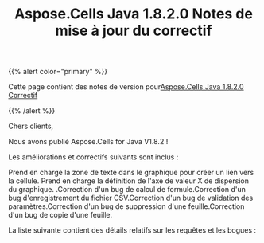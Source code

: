 ﻿---
title: Aspose.Cells Java 1.8.2.0 Notes de mise à jour du correctif
type: docs
weight: 30
url: /fr/java/aspose-cells-java-1-8-2-0-hot-fix-release-notes/
---
{{% alert color="primary" %}} 

 Cette page contient des notes de version pour[Aspose.Cells Java 1.8.2.0 Correctif](https://downloads.aspose.com/cells/java/new-releases/aspose.cells-java-1.8.2.0-hot-fix/)

{{% /alert %}} 

 Chers clients,

 Nous avons publié Aspose.Cells for Java V1.8.2 !

 Les améliorations et correctifs suivants sont inclus :

 Prend en charge la zone de texte dans le graphique pour créer un lien vers la cellule. Prend en charge la définition de l'axe de valeur X de dispersion du graphique. .Correction d'un bug de calcul de formule.Correction d'un bug d'enregistrement du fichier CSV.Correction d'un bug de validation des paramètres.Correction d'un bug de suppression d'une feuille.Correction d'un bug de copie d'une feuille.

La liste suivante contient des détails relatifs sur les requêtes et les bogues :
